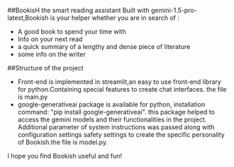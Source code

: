 ##BookisH the smart reading assistant
Built with gemini-1.5-pro-latest,Bookish is your helper whether you are in search of :

- A good book to spend your time with
- Info on your next read
- a quick summary of a lengthy and dense piece of literature
- some info on the writer

##Structure of the project

- Front-end is implemented in streamlit,an easy to use front-end library for python.Containing special features to create chat interfaces. the file is main.py
- google-generativeai package is available for python, installation command: "pip install google-generativeai". this package helped to access the gemini models and their functionalities in the project. Additional parameter of system instructions was passed along with configuration settings safety settings to create the specific personality of Bookish.the file is model.py.

I hope you find Bookish useful and fun!

